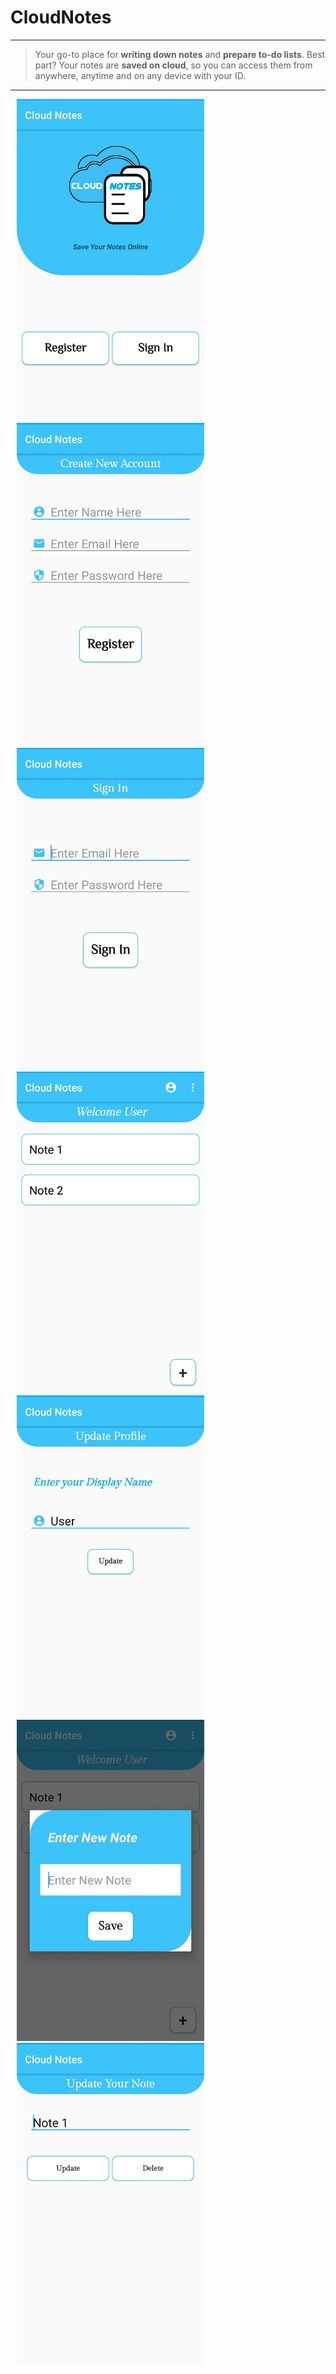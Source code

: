 # CloudNotes

___ 

> Your go-to place for **writing down notes** and **prepare to-do lists**. Best part? Your notes are **saved on cloud**, so you can access them from anywhere, anytime and on any device with your ID.
___ 


<p float="left">
  <img src="/images/screenshot1.jpg" width="300" hspace="10"/>
  <img src="/images/screenshot2.jpg" width="300" hspace="10"/>
  <img src="/images/screenshot3.jpg" width="300" hspace="10"/>
  <img src="/images/screenshot4.jpg" width="300" hspace="10"/>
  <img src="/images/screenshot5.jpg" width="300" hspace="10"/>
  <img src="/images/screenshot6.jpg" width="300" hspace="10"/>
  <img src="/images/screenshot7.jpg" width="300" hspace="10"/>
</p>
